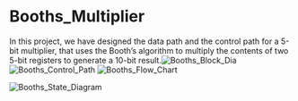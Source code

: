# Booths_Multiplier
In this project, we have designed the data path and the control path for a 5-bit multiplier, that uses the Booth’s algorithm to multiply the contents of two 5-bit registers to generate a 10-bit result.![Booths_Block_Dia](https://user-images.githubusercontent.com/90913438/189526563-2c735189-becb-4497-92b6-2ee9173ceb7d.png)
![Booths_Control_Path](https://user-images.githubusercontent.com/90913438/189526564-889b783a-b3d5-4ca6-8722-ecf980886333.png)
![Booths_Flow_Chart](https://user-images.githubusercontent.com/90913438/189526760-51807150-996b-4f6f-917e-2e0153930383.png)

![Booths_State_Diagram](https://user-images.githubusercontent.com/90913438/189526567-032fe8de-6611-4b8c-802c-920c27ee7aad.png)
